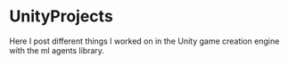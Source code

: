 # UnityProjects
Here I post different things I worked on in the Unity game creation engine with the ml agents library.
